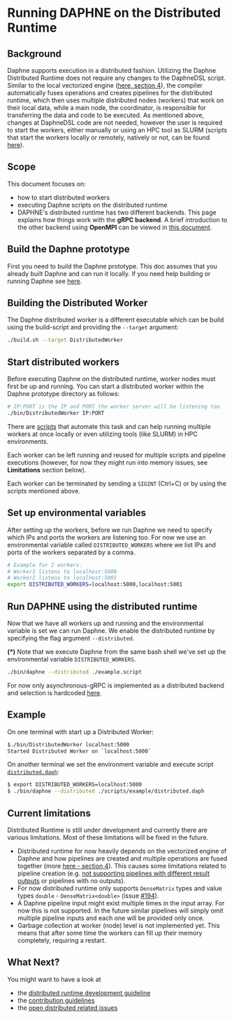 <!--
Copyright 2021 The DAPHNE Consortium

Licensed under the Apache License, Version 2.0 (the "License");>
you may not use this file except in compliance with the License.
You may obtain a copy of the License at

    http://www.apache.org/licenses/LICENSE-2.0

Unless required by applicable law or agreed to in writing, software
distributed under the License is distributed on an "AS IS" BASIS,
WITHOUT WARRANTIES OR CONDITIONS OF ANY KIND, either express or implied.
See the License for the specific language governing permissions and
limitations under the License.
-->

# Running DAPHNE on the Distributed Runtime

## Background

Daphne supports execution in a distributed fashion. Utilizing the Daphne Distributed Runtime 
does not require any changes to the DaphneDSL script.
Similar to the local vectorized engine ([here, section 4](https://daphne-eu.eu/wp-content/uploads/2022/08/D2.2-Refined-System-Architecture.pdf)), the compiler automatically fuses operations and 
creates pipelines for the distributed runtime, which then 
uses multiple distributed nodes (workers) that work on their local data, while a main node, the coordinator, is responsible
for transferring the data and code to be executed. As mentioned above, changes at DaphneDSL 
code are not needed, however the user is required to start the workers, either manually or 
using an 
HPC tool as SLURM (scripts that start the workers locally or remotely, natively or not, can be found [here](/deploy)). 
<!-- TODO: add link to documentation. -->

##  Scope

This document focuses on:
- how to start distributed workers
- executing Daphne scripts on the distributed runtime
- DAPHNE's distributed runtime has two different backends. This page explains how things work with the **gRPC backend**. 
A brief introduction to the other backend using **OpenMPI** can be viewed in [this document](MPI-Usage.md). 

## Build the Daphne prototype

First you need to build the Daphne prototype. This doc assumes that you already built Daphne and can run it locally. If 
you need help building or running Daphne see [here](/doc/GettingStarted.md).

## Building the Distributed Worker

The Daphne distributed worker is a different executable which can be build using the build-script and providing the `--target` argument:
```bash
./build.sh --target DistributedWorker
```

## Start distributed workers

Before executing Daphne on the distributed runtime, worker nodes must first be up and running. You can start a distributed worker within the Daphne prototype directory as follows:

```bash
# IP:PORT is the IP and PORT the worker server will be listening too
./bin/DistributedWorker IP:PORT 
```

There are [scripts](/deploy) that automate this task and can help running multiple workers at once 
locally or even utilizing tools (like SLURM) in HPC environments.

Each worker can be left running and reused for multiple scripts and pipeline executions (however, for now they might run into memory issues, see **Limitations** section below).

Each worker can be terminated by sending a `SIGINT` (Ctrl+C) or by using the scripts mentioned above.

## Set up environmental variables

After setting up the workers, before we run Daphne we need to specify which IPs 
and ports the workers are listening too. For now we use an environmental variable called 
`DISTRIBUTED_WORKERS` where we list IPs and ports of the workers separated by a comma.

```bash
# Example for 2 workers.
# Worker1 listens to localhost:5000
# Worker2 listens to localhost:5001
export DISTRIBUTED_WORKERS=localhost:5000,localhost:5001
```

## Run DAPHNE using the distributed runtime

Now that we have all workers up and running and the environmental variable is set we can run Daphne. We enable the distributed runtime by specifying the flag argument `--distributed`.

**(*)** Note that we execute Daphne from the same bash shell we've set up the environmental variable  `DISTRIBUTED_WORKERS`.

```bash
./bin/daphne --distributed ./example.script
```

For now only asynchronous-gRPC is implemented as a distributed backend and selection is hardcoded [here](/src/runtime/distributed/coordinator/kernels/DistributedWrapper.h#L73). 
<!-- 
TODO: PR #436 provides support for MPI and implements a cli argument for selecting a distributed backend. This section will be updated once #436 is merged.
 -->

## Example

On one terminal with start up a Distributed Worker:
```bash
$./bin/DistributedWorker localhost:5000
Started Distributed Worker on `localhost:5000`
```

On another terminal we set the environment variable and execute script [`distributed.daph`](/scripts/examples/distributed.daph):
```bash
$ export DISTRIBUTED_WORKERS=localhost:5000
$ ./bin/daphne --distributed ./scripts/example/distributed.daph
```

## Current limitations

Distributed Runtime is still under development and currently there are various limitations. Most of these limitations will be fixed in the future.

- Distributed runtime for now heavily depends on the vectorized engine of Daphne and how pipelines are
created and multiple operations are fused together (more [here - section 4](https://daphne-eu.eu/wp-content/uploads/2022/08/D2.2-Refined-System-Architecture.pdf)). This causes some limitations related to pipeline creation (e.g. [not supporting pipelines with different result outputs](/issues/397) or pipelines with no outputs).
- For now distributed runtime only supports `DenseMatrix` types and value types `double` - `DenseMatrix<double>` (issue [#194](/issues/194)).
- A Daphne pipeline input might exist multiple times in the input array. For now this is not supported. In the future similar pipelines will simply omit multiple pipeline inputs and each one will be provided only once.
- Garbage collection at worker (node) level is not implemented yet. This means that after some time 
the workers can fill up their memory completely, requiring a restart. 


## What Next?

You might want to have a look at
- the [distributed runtime development guideline](/doc/development/ExtendingDistributedRuntime.md)
- the [contribution guidelines](/CONTRIBUTING.md)
- the [open distributed related issues](https://github.com/daphne-eu/daphne/issues?q=is%3Aopen+is%3Aissue+label%3ADistributed)
